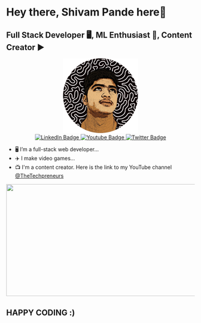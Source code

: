 # Hey there, Shivam Pande here👋
## Full Stack Developer 🖥️, ML Enthusiast 🤖, Content Creator ▶️

<div id="header" align="center">
  <img src="profile-pic(3).png" width="200"/>
</div>

<div id="badges" align = "center">
  <a href="https://www.linkedin.com/in/shivampande18">
    <img src="https://img.shields.io/badge/LinkedIn-blue?style=for-the-badge&logo=linkedin&logoColor=white" alt="LinkedIn Badge"/>
  </a>
  <a href="https://www.youtube.com/thetechpreneurs">
    <img src="https://img.shields.io/badge/YouTube-red?style=for-the-badge&logo=youtube&logoColor=white" alt="Youtube Badge"/>
  </a>
  <a href="your-twitter-URL">
    <img src="https://img.shields.io/badge/Twitter-blue?style=for-the-badge&logo=twitter&logoColor=white" alt="Twitter Badge"/>
  </a>
</div>

- 🖥️ I’m a full-stack web developer...
- ✈️ I make video games... 
- 📺 I'm a content creator. Here is the link to my YouTube channel [@TheTechpreneurs](https://www.youtube.com/thetechpreneurs) 
<div align="center">
  <img src="https://media.giphy.com/media/dWesBcTLavkZuG35MI/giphy.gif" width="600" height="300"/>
</div>

## HAPPY CODING :)
<!--
**ShivamPande18/ShivamPande18** is a ✨ _special_ ✨ repository because its `README.md` (this file) appears on your GitHub profile.

Here are some ideas to get you started:

- 🔭 I’m currently working on ...
- 🌱 I’m currently learning ...
- 👯 I’m looking to collaborate on ...
- 🤔 I’m looking for help with ...
- 💬 Ask me about ...
- 📫 How to reach me: ...
- 😄 Pronouns: ...
- ⚡ Fun fact: ...
-->
